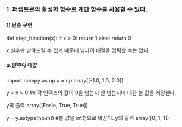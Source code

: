 ### 1. 퍼셉트론의 활성화 함수로 계단 함수를 사용할 수 있다.

#### 1) 단순 구현

def step_function(x):
    if x > 0:
        return 1
    else:
        return 0

x 실수만 받아드릴 수 있기 때문에 넘파이 배열을 입력할 수는 없다.

##### a.넘파이 대입

import numpy as np
x = np.array([-1.0, 1.0, 2.0])

y = x > 0 #x 각 인덱스의 값이 0을 넘는지 안 넘는지에 대한 불 값을 저장한다.

y의 출력
array([Fasle, True, True])

y = y.astype(np.int) #불 값을 int형으로 바꾼다.
y의 출력
array([0, 1, 1])

